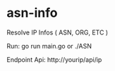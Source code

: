 # asn-info
Resolve IP Infos ( ASN, ORG, ETC )

Run: go run main.go or ./ASN

Endpoint Api: http://yourip/api/ip